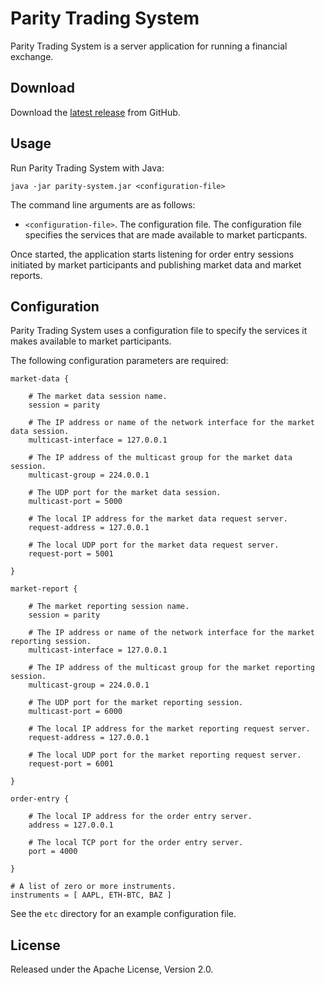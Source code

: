 # Parity Trading System

Parity Trading System is a server application for running a financial
exchange.

## Download

Download the [latest release][] from GitHub.

  [latest release]: https://github.com/paritytrading/parity/releases/latest

## Usage

Run Parity Trading System with Java:

```
java -jar parity-system.jar <configuration-file>
```

The command line arguments are as follows:

- `<configuration-file>`. The configuration file. The configuration file
  specifies the services that are made available to market particpants.

Once started, the application starts listening for order entry sessions
initiated by market participants and publishing market data and market
reports.

## Configuration

Parity Trading System uses a configuration file to specify the services it
makes available to market participants.

The following configuration parameters are required:

```
market-data {

    # The market data session name.
    session = parity

    # The IP address or name of the network interface for the market data session.
    multicast-interface = 127.0.0.1

    # The IP address of the multicast group for the market data session.
    multicast-group = 224.0.0.1

    # The UDP port for the market data session.
    multicast-port = 5000

    # The local IP address for the market data request server.
    request-address = 127.0.0.1

    # The local UDP port for the market data request server.
    request-port = 5001

}

market-report {

    # The market reporting session name.
    session = parity

    # The IP address or name of the network interface for the market reporting session.
    multicast-interface = 127.0.0.1

    # The IP address of the multicast group for the market reporting session.
    multicast-group = 224.0.0.1

    # The UDP port for the market reporting session.
    multicast-port = 6000

    # The local IP address for the market reporting request server.
    request-address = 127.0.0.1

    # The local UDP port for the market reporting request server.
    request-port = 6001

}

order-entry {

    # The local IP address for the order entry server.
    address = 127.0.0.1

    # The local TCP port for the order entry server.
    port = 4000

}

# A list of zero or more instruments.
instruments = [ AAPL, ETH-BTC, BAZ ]
```

See the `etc` directory for an example configuration file.

## License

Released under the Apache License, Version 2.0.

